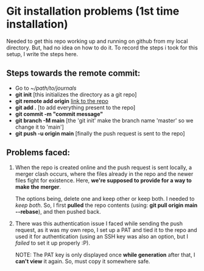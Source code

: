# Git installation problems (1st time installation)

Needed to get this repo working up and running on github from my local directory. But, had no idea on how to do it. To record the steps i took for this setup, I write the steps here.

## Steps towards the remote commit:

- Go to *~/path/to/journals*
- **git init** [this initializes the directory as a git repo]
- **git remote add origin** [link to the repo](https://github.com/shub-krishan208/journals.git)
- **git add .** [to add everything present to the repo]
- **git commit -m "commit message"**
- **git branch -M main** [the 'git init' make the branch name 'master' so we change it to 'main']
- **git push -u origin main** [finally the push request is sent to the repo]

## Problems faced:

1. When the repo is created online and the push request is sent locally, a merger clash occurs, where the files already in the repo and the newer files fight for existence. Here, **we're supposed to provide for a way to make the merger**.

   The options being, delete one and keep other or keep both. I needed to *keep both*. So, I first **pulled** the repo contents (using: **git pull origin main --rebase**), and then pushed back.

2. There was this authentication issue I faced while sending the push request, as it was my own repo,  I set up a PAT and tied it to the repo and used it for authentication (using an SSH key was also an option, but I *failed* to set it up properly :P).

   NOTE: The PAT key is only displayed once **while generation** after that, I **can't view** it again. So, must copy it somewhere safe.
